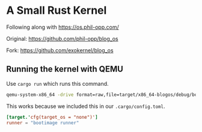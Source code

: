# A Small Rust Kernel

Following along with https://os.phil-opp.com/

Original: https://github.com/phil-opp/blog_os

Fork: https://github.com/exokernel/blog_os

## Running the kernel with QEMU

Use `cargo run` which runs this command.

```bash
qemu-system-x86_64 -drive format=raw,file=target/x86_64-blogos/debug/bootimage-blogos.bin
```

This works because we included this in our `.cargo/config.toml`.

```toml
[target.'cfg(target_os = "none")']
runner = "bootimage runner"
```

